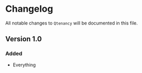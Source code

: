 # Changelog

All notable changes to `Qtenancy` will be documented in this file.

## Version 1.0

### Added
- Everything
